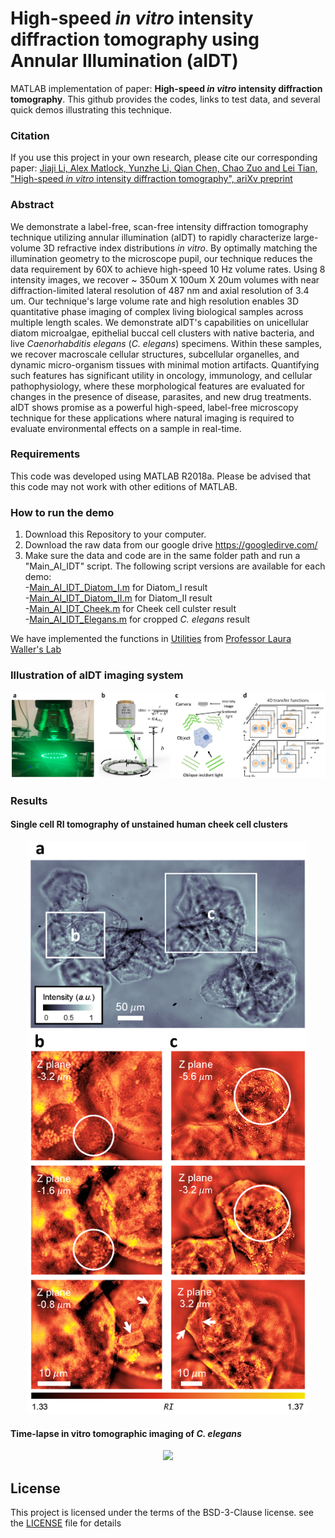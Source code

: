 # High-speed *in vitro* intensity diffraction tomography using Annular Illumination (aIDT)
MATLAB implementation of paper: **High-speed *in vitro* intensity diffraction tomography**. This github provides the codes, links to test data, and several quick demos illustrating this technique.


### Citation
If you use this project in your own research, please cite our corresponding paper: 
[Jiaji Li, Alex Matlock, Yunzhe Li, Qian Chen, Chao Zuo and Lei Tian, "High-speed *in vitro* intensity diffraction tomography", ariXv preprint](https://arxiv.org)


### Abstract
We demonstrate a label-free, scan-free intensity diffraction tomography technique utilizing annular illumination (aIDT) to rapidly characterize large-volume 3D refractive index distributions *in vitro*.
By optimally matching the illumination geometry to the microscope pupil, our technique reduces the data requirement by 60X to achieve high-speed 10 Hz volume rates.
Using 8 intensity images, we recover ~ 350um X 100um X 20um volumes with near diffraction-limited lateral resolution of 487 nm and axial resolution of 3.4 um.
Our technique's large volume rate and high resolution enables 3D quantitative phase imaging of complex living biological samples across multiple length scales.
We demonstrate aIDT's capabilities on unicellular diatom microalgae, epithelial buccal cell clusters with native bacteria, and live *Caenorhabditis elegans* (*C. elegans*) specimens.
Within these samples, we recover macroscale cellular structures, subcellular organelles, and dynamic micro-organism tissues with minimal motion artifacts.
Quantifying such features has significant utility in oncology, immunology, and cellular pathophysiology, where these morphological features are evaluated for changes in the presence of disease, parasites, and new drug treatments.
aIDT shows promise as a powerful high-speed, label-free microscopy technique for these applications where natural imaging is required to evaluate environmental effects on a sample in real-time.


### Requirements
This code was developed using MATLAB R2018a. Please be advised that this code may not work with other editions of MATLAB.

### How to run the demo
1. Download this Repository to your computer.
2. Download the raw data from our google drive https://googledirve.com/  
3. Make sure the data and code are in the same folder path and run a "Main_AI_IDT" script. The following script versions are available for each demo:  
-[Main_AI_IDT_Diatom_I.m](Main_AI_IDT_Diatom_I.m) for Diatom_I result  
-[Main_AI_IDT_Diatom_II.m](Main_AI_IDT_Diatom_II.m) for Diatom_II result  
-[Main_AI_IDT_Cheek.m](Main_AI_IDT_Cheek.m) for Cheek cell culster result  
-[Main_AI_IDT_Elegans.m](Main_AI_IDT_Elegans.m) for cropped *C. elegans* result  

We have implemented the functions in [Utilities](Utilities) from [Professor Laura Waller's Lab](https://github.com/Waller-Lab/Angle_SelfCalibration)  

### Illustration of aIDT imaging system
<p align="center">
 <img src="/figs/Imaging system.png">
</p>

### Results  
#### Single cell RI tomography of unstained human cheek cell clusters
<p align="center">
 <img src="/figs/Cheek cell.png" width = "450">
</p>

#### Time-lapse in vitro tomographic imaging of *C. elegans*
<p align="center">
 <img src="/figs/C. elegans.png">
</p>



## License
This project is licensed under the terms of the BSD-3-Clause license. see the [LICENSE](LICENSE) file for details












